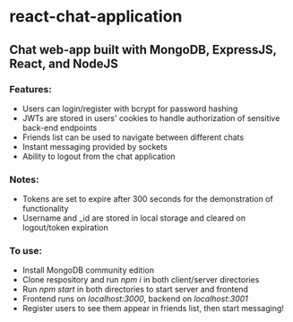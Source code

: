 # react-chat-application

## Chat web-app built with MongoDB, ExpressJS, React, and NodeJS

### Features:
- Users can login/register with bcrypt for password hashing
- JWTs are stored in users' cookies to handle authorization of sensitive back-end endpoints
- Friends list can be used to navigate between different chats
- Instant messaging provided by sockets
- Ability to logout from the chat application

### Notes:
- Tokens are set to expire after 300 seconds for the demonstration of functionality
- Username and _id are stored in local storage and cleared on logout/token expiration

### To use:
- Install MongoDB community edition
- Clone respository and run *npm i* in both client/server directories
- Run *npm start* in both directories to start server and frontend
- Frontend runs on *localhost:3000*, backend on *localhost:3001*
- Register users to see them appear in friends list, then start messaging!

